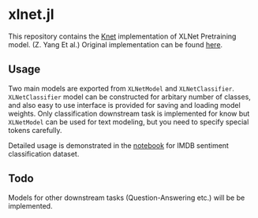 # xlnet.jl  

This repository contains the [Knet](https://github.com/denizyuret/Knet.jl) implementation of XLNet Pretraining model. (Z. Yang Et al.) Original implementation can be found [here](https://github.com/zihangdai/xlnet).

## Usage

Two main models are exported from ```XLNetModel``` and ```XLNetClassifier```. ```XLNetClassifier``` model can be constructed for arbitary number of classes, and also easy to use interface is provided for saving and loading model weights. 
Only classification downstream task is implemented for know but ```XLNetModel``` can be used for text modeling, but you need to specify special tokens carefully.

Detailed usage is demonstrated in the [notebook](xlnet_sentiment_classification.ipynb) for IMDB sentiment classification dataset.

## Todo

Models for other downstream tasks (Question-Answering etc.) will be be implemented.

